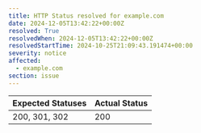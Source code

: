 ```yaml
---
title: HTTP Status resolved for example.com
date: 2024-12-05T13:42:22+00:00Z
resolved: True
resolvedWhen: 2024-12-05T13:42:22+00:00Z
resolvedStartTime: 2024-10-25T21:09:43.191474+00:00
severity: notice
affected:
  - example.com
section: issue
---
```


| Expected Statuses | Actual Status  |
|-------------------|----------------|
| 200, 301, 302 | 200 |
